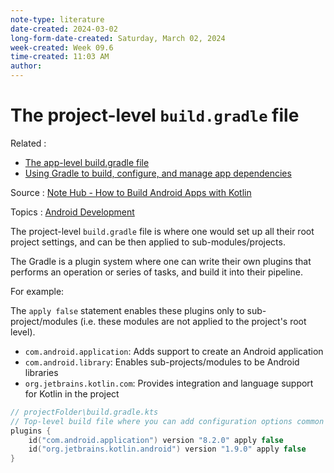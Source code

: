 ```yaml
---
note-type: literature
date-created: 2024-03-02
long-form-date-created: Saturday, March 02, 2024
week-created: Week 09.6
time-created: 11:03 AM
author:
---
```


# The project-level `build.gradle` file

Related :

- [The app-level build.gradle file](The%20app-level%20build.gradle%20file.md)
- [Using Gradle to build, configure, and manage app dependencies](Using%20Gradle%20to%20build,%20configure,%20and%20manage%20app%20dependencies.md)

Source : [Note Hub - How to Build Android Apps with Kotlin](Note%20Hub%20-%20How%20to%20Build%20Android%20Apps%20with%20Kotlin.md)

Topics : [Android Development](../../4-hub-notes-🚉/Android%20Development.md)

The project-level `build.gradle` file is where one would set up all their root project settings,
and can be then applied to sub-modules/projects.

The Gradle is a plugin system where one can write their own plugins that performs an
operation or series of tasks, and build it into their pipeline.

For example:

The `apply false` statement enables these plugins only to sub-project/modules
(i.e. these modules are not applied to the project's root level).

- `com.android.application`: Adds support to create an Android application
- `com.android.library`: Enables sub-projects/modules to be Android libraries
- `org.jetbrains.kotlin.com`: Provides integration and language support for Kotlin in the project

```kotlin script
// projectFolder\build.gradle.kts
// Top-level build file where you can add configuration options common to all sub-projects/modules.
plugins {
    id("com.android.application") version "8.2.0" apply false
    id("org.jetbrains.kotlin.android") version "1.9.0" apply false
}
```
